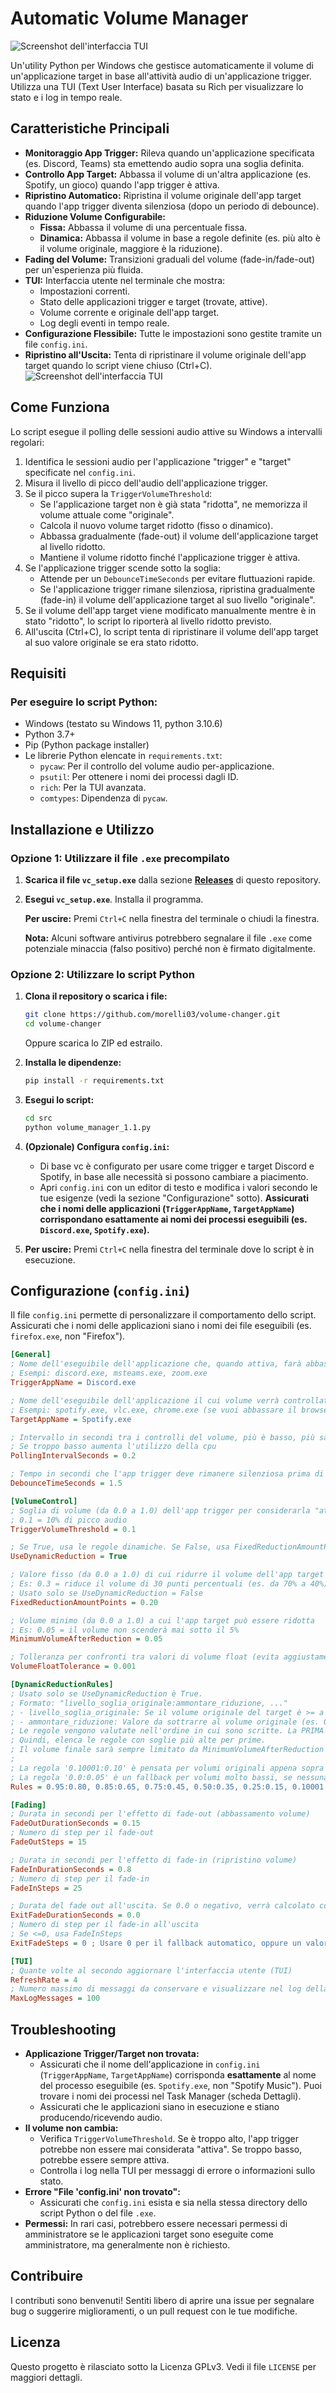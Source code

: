 # Automatic Volume Manager
![Screenshot dell'interfaccia TUI](images/icon.png)

Un'utility Python per Windows che gestisce automaticamente il volume di un'applicazione target in base all'attività audio di un'applicazione trigger. Utilizza una TUI (Text User Interface) basata su Rich per visualizzare lo stato e i log in tempo reale.


## Caratteristiche Principali

*   **Monitoraggio App Trigger:** Rileva quando un'applicazione specificata (es. Discord, Teams) sta emettendo audio sopra una soglia definita.
*   **Controllo App Target:** Abbassa il volume di un'altra applicazione (es. Spotify, un gioco) quando l'app trigger è attiva.
*   **Ripristino Automatico:** Ripristina il volume originale dell'app target quando l'app trigger diventa silenziosa (dopo un periodo di debounce).
*   **Riduzione Volume Configurabile:**
    *   **Fissa:** Abbassa il volume di una percentuale fissa.
    *   **Dinamica:** Abbassa il volume in base a regole definite (es. più alto è il volume originale, maggiore è la riduzione).
*   **Fading del Volume:** Transizioni graduali del volume (fade-in/fade-out) per un'esperienza più fluida.
*   **TUI:** Interfaccia utente nel terminale che mostra:
    *   Impostazioni correnti.
    *   Stato delle applicazioni trigger e target (trovate, attive).
    *   Volume corrente e originale dell'app target.
    *   Log degli eventi in tempo reale.
*   **Configurazione Flessibile:** Tutte le impostazioni sono gestite tramite un file `config.ini`.
*   **Ripristino all'Uscita:** Tenta di ripristinare il volume originale dell'app target quando lo script viene chiuso (Ctrl+C).
![Screenshot dell'interfaccia TUI](images/screenshot.jpg)

## Come Funziona

Lo script esegue il polling delle sessioni audio attive su Windows a intervalli regolari:
1.  Identifica le sessioni audio per l'applicazione "trigger" e "target" specificate nel `config.ini`.
2.  Misura il livello di picco dell'audio dell'applicazione trigger.
3.  Se il picco supera la `TriggerVolumeThreshold`:
    *   Se l'applicazione target non è già stata "ridotta", ne memorizza il volume attuale come "originale".
    *   Calcola il nuovo volume target ridotto (fisso o dinamico).
    *   Abbassa gradualmente (fade-out) il volume dell'applicazione target al livello ridotto.
    *   Mantiene il volume ridotto finché l'applicazione trigger è attiva.
4.  Se l'applicazione trigger scende sotto la soglia:
    *   Attende per un `DebounceTimeSeconds` per evitare fluttuazioni rapide.
    *   Se l'applicazione trigger rimane silenziosa, ripristina gradualmente (fade-in) il volume dell'applicazione target al suo livello "originale".
5.  Se il volume dell'app target viene modificato manualmente mentre è in stato "ridotto", lo script lo riporterà al livello ridotto previsto.
6.  All'uscita (Ctrl+C), lo script tenta di ripristinare il volume dell'app target al suo valore originale se era stato ridotto.

## Requisiti

### Per eseguire lo script Python:
*   Windows (testato su Windows 11, python 3.10.6)
*   Python 3.7+
*   Pip (Python package installer)
*   Le librerie Python elencate in `requirements.txt`:
    *   `pycaw`: Per il controllo del volume audio per-applicazione.
    *   `psutil`: Per ottenere i nomi dei processi dagli ID.
    *   `rich`: Per la TUI avanzata.
    *   `comtypes`: Dipendenza di `pycaw`.

## Installazione e Utilizzo

### Opzione 1: Utilizzare il file `.exe` precompilato

1.  **Scarica il file `vc_setup.exe`** dalla sezione [**Releases**](https://github.com/morelli03/volume-changer/releases/) di questo repository.
2.  **Esegui `vc_setup.exe`**. Installa il programma.

    **Per uscire:** Premi `Ctrl+C` nella finestra del terminale o chiudi la finestra.

    **Nota:** Alcuni software antivirus potrebbero segnalare il file `.exe` come potenziale minaccia (falso positivo) perché non è firmato digitalmente.


### Opzione 2: Utilizzare lo script Python

1.  **Clona il repository o scarica i file:**
    ```bash
    git clone https://github.com/morelli03/volume-changer.git
    cd volume-changer
    ```
    Oppure scarica lo ZIP ed estrailo.

3.  **Installa le dipendenze:**
    ```bash
    pip install -r requirements.txt
    ```

4.  **Esegui lo script:**
    ```bash
    cd src
    python volume_manager_1.1.py
    ```
    
5.  **(Opzionale) Configura `config.ini`:**
    *   Di base vc è configurato per usare come trigger e target Discord e Spotify, in base alle necessità si possono cambiare a piacimento.
    *   Apri `config.ini` con un editor di testo e modifica i valori secondo le tue esigenze (vedi la sezione "Configurazione" sotto). **Assicurati che i nomi delle applicazioni (`TriggerAppName`, `TargetAppName`) corrispondano esattamente ai nomi dei processi eseguibili (es. `Discord.exe`, `Spotify.exe`).**

7.  **Per uscire:** Premi `Ctrl+C` nella finestra del terminale dove lo script è in esecuzione.

## Configurazione (`config.ini`)

Il file `config.ini` permette di personalizzare il comportamento dello script. Assicurati che i nomi delle applicazioni siano i nomi dei file eseguibili (es. `firefox.exe`, non "Firefox").

```ini
[General]
; Nome dell'eseguibile dell'applicazione che, quando attiva, farà abbassare il volume dell'app target
; Esempi: discord.exe, msteams.exe, zoom.exe
TriggerAppName = Discord.exe

; Nome dell'eseguibile dell'applicazione il cui volume verrà controllato
; Esempi: spotify.exe, vlc.exe, chrome.exe (se vuoi abbassare il browser per i giochi)
TargetAppName = Spotify.exe

; Intervallo in secondi tra i controlli del volume, più è basso, più sarà responsivo ad abbassare volume
; Se troppo basso aumenta l'utilizzo della cpu
PollingIntervalSeconds = 0.2

; Tempo in secondi che l'app trigger deve rimanere silenziosa prima di ripristinare il volume dell'app target
DebounceTimeSeconds = 1.5

[VolumeControl]
; Soglia di volume (da 0.0 a 1.0) dell'app trigger per considerarla "attiva"
; 0.1 = 10% di picco audio
TriggerVolumeThreshold = 0.1

; Se True, usa le regole dinamiche. Se False, usa FixedReductionAmountPoints.
UseDynamicReduction = True

; Valore fisso (da 0.0 a 1.0) di cui ridurre il volume dell'app target
; Es: 0.3 = riduce il volume di 30 punti percentuali (es. da 70% a 40%)
; Usato solo se UseDynamicReduction = False
FixedReductionAmountPoints = 0.20

; Volume minimo (da 0.0 a 1.0) a cui l'app target può essere ridotta
; Es: 0.05 = il volume non scenderà mai sotto il 5%
MinimumVolumeAfterReduction = 0.05

; Tolleranza per confronti tra valori di volume float (evita aggiustamenti per differenze minime)
VolumeFloatTolerance = 0.001

[DynamicReductionRules]
; Usato solo se UseDynamicReduction è True.
; Formato: "livello_soglia_originale:ammontare_riduzione, ..."
; - livello_soglia_originale: Se il volume originale del target è >= a questo valore, la regola si applica.
; - ammontare_riduzione: Valore da sottrarre al volume originale (es. 0.80 per ridurre di 80 punti percentuali).
; Le regole vengono valutate nell'ordine in cui sono scritte. La PRIMA regola che corrisponde viene utilizzata.
; Quindi, elenca le regole con soglie più alte per prime.
; Il volume finale sarà sempre limitato da MinimumVolumeAfterReduction (sezione VolumeControl).
;
; La regola '0.10001:0.10' è pensata per volumi originali appena sopra (MinimumVolumeAfterReduction + 0.05). Se MinimumVolumeAfterReduction è 0.05, allora 0.05 + 0.05 = 0.10. La soglia 0.10001 cattura i volumi > 0.10.
; La regola '0.0:0.05' è un fallback per volumi molto bassi, se nessuna regola precedente corrisponde.
Rules = 0.95:0.80, 0.85:0.65, 0.75:0.45, 0.50:0.35, 0.25:0.15, 0.10001:0.10, 0.0:0.05

[Fading]
; Durata in secondi per l'effetto di fade-out (abbassamento volume)
FadeOutDurationSeconds = 0.15
; Numero di step per il fade-out
FadeOutSteps = 15

; Durata in secondi per l'effetto di fade-in (ripristino volume)
FadeInDurationSeconds = 0.8
; Numero di step per il fade-in
FadeInSteps = 25

; Durata del fade out all'uscita. Se 0.0 o negativo, verrà calcolato come max(0.1, FadeInDurationSeconds / 2).
ExitFadeDurationSeconds = 0.0 
; Numero di step per il fade-in all'uscita
; Se <=0, usa FadeInSteps
ExitFadeSteps = 0 ; Usare 0 per il fallback automatico, oppure un valore tipo 5

[TUI]
; Quante volte al secondo aggiornare l'interfaccia utente (TUI)
RefreshRate = 4
; Numero massimo di messaggi da conservare e visualizzare nel log della TUI
MaxLogMessages = 100
```

## Troubleshooting

*   **Applicazione Trigger/Target non trovata:**
    *   Assicurati che il nome dell'applicazione in `config.ini` (`TriggerAppName`, `TargetAppName`) corrisponda **esattamente** al nome del processo eseguibile (es. `Spotify.exe`, non "Spotify Music"). Puoi trovare i nomi dei processi nel Task Manager (scheda Dettagli).
    *   Assicurati che le applicazioni siano in esecuzione e stiano producendo/ricevendo audio.
*   **Il volume non cambia:**
    *   Verifica `TriggerVolumeThreshold`. Se è troppo alto, l'app trigger potrebbe non essere mai considerata "attiva". Se troppo basso, potrebbe essere sempre attiva.
    *   Controlla i log nella TUI per messaggi di errore o informazioni sullo stato.
*   **Errore "File 'config.ini' non trovato":**
    *   Assicurati che `config.ini` esista e sia nella stessa directory dello script Python o del file `.exe`.
*   **Permessi:** In rari casi, potrebbero essere necessari permessi di amministratore se le applicazioni target sono eseguite come amministratore, ma generalmente non è richiesto.

## Contribuire
I contributi sono benvenuti! Sentiti libero di aprire una issue per segnalare bug o suggerire miglioramenti, o un pull request con le tue modifiche.

## Licenza
Questo progetto è rilasciato sotto la Licenza GPLv3. Vedi il file `LICENSE` per maggiori dettagli.
